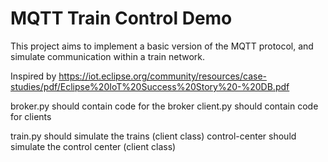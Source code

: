 # MQTT Train Control Demo

This project aims to implement a basic version of the MQTT protocol, and simulate communication within a train network. 

Inspired by https://iot.eclipse.org/community/resources/case-studies/pdf/Eclipse%20IoT%20Success%20Story%20-%20DB.pdf

broker.py should contain code for the broker
client.py should contain code for clients

train.py should simulate the trains (client class)
control-center should simulate the control center (client class)